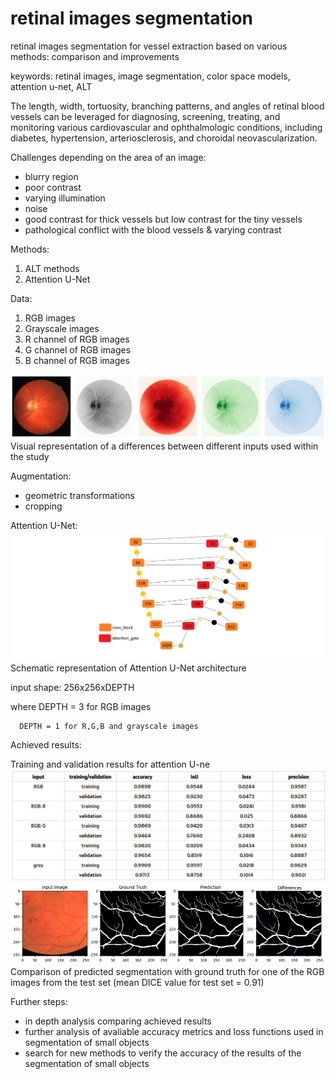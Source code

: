 # retinal images segmentation

retinal images segmentation for vessel extraction based on various methods: comparison and improvements

keywords: retinal images, image segmentation, color space models, attention u-net, ALT

The length, width, tortuosity, branching patterns, and angles of retinal blood vessels can be leveraged for diagnosing, screening, treating, and monitoring various cardiovascular and ophthalmologic conditions, including diabetes, hypertension, arteriosclerosis, and choroidal neovascularization.

Challenges depending on the area of an image:
- blurry region
- poor contrast
- varying illumination
- noise
- good contrast for thick vessels but low contrast for the tiny vessels
- pathological conflict with the blood vessels & varying contrast

Methods:
1. ALT methods
2. Attention U-Net

Data:
1. RGB images
2. Grayscale images
3. R channel of RGB images
4. G channel of RGB images
5. B channel of RGB images

![images](retinal_images.png)
Visual representation of a differences between different inputs used within the study

Augmentation:
- geometric transformations
- cropping

Attention U-Net:
![Attention_U_Net](AttentionUNet.png)
Schematic representation of Attention U-Net architecture

input shape: 256x256xDEPTH

where DEPTH = 3 for RGB images

      DEPTH = 1 for R,G,B and grayscale images

Achieved results:

Training and validation results for attention U-ne
![results](results.png)
![results_compare](results_compare.png)
Comparison of predicted segmentation with ground truth for one of the RGB images from the test set (mean DICE value for test set = 0.91)

Further steps:
- in depth analysis comparing achieved results
- further analysis of avaliable accuracy metrics and loss functions used in segmentation of small objects
- search for new methods to verify the accuracy of the results of the segmentation of small objects

